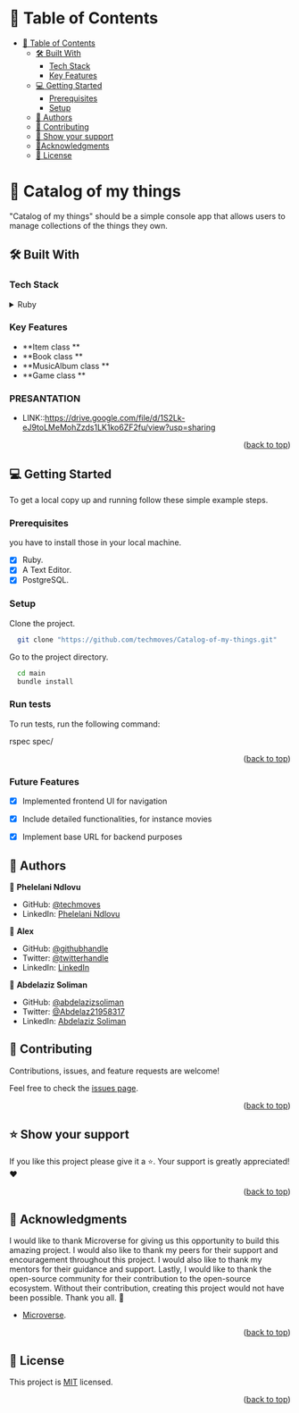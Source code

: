 <a name="readme-top"></a>

# 📗 Table of Contents

- [📗 Table of Contents](#-table-of-contents)
  - [🛠 Built With ](#-built-with-)
    - [Tech Stack ](#tech-stack-)
    - [Key Features ](#key-features-)
  - [💻 Getting Started ](#-getting-started-)
    - [Prerequisites](#prerequisites)
    - [Setup](#setup)
  - [👥 Authors ](#-authors-)
  - [🤝 Contributing ](#-contributing-)
  - [👋 Show your support ](#-show-your-support-)
  - [🔭Acknowledgments ](#acknowledgments-)
  - [📝 License ](#-license-)

# 🎯 Catalog of my things <a name="about-project"></a>

"Catalog of my things" should be a simple console app that allows users to manage collections of the things they own.

## 🛠 Built With <a name="built-with"></a>

### Tech Stack <a name="tech-stack"></a>

<details>
  <summary>Ruby</summary>
</details>

### Key Features <a name="key-features"></a>

- **Item class **
- **Book class **
- **MusicAlbum class **
- **Game class **


### PRESANTATION

- LINK::https://drive.google.com/file/d/1S2Lk-eJ9toLMeMohZzds1LK1ko6ZF2fu/view?usp=sharing

<p align="right">(<a href="#readme-top">back to top</a>)</p>

## 💻 Getting Started <a name="getting-started"></a>

To get a local copy up and running follow these simple example steps.

### Prerequisites

you have to install those in your local machine.

- [x] Ruby.
- [x] A Text Editor.
- [x] PostgreSQL.

### Setup

Clone the project.

```bash
  git clone "https://github.com/techmoves/Catalog-of-my-things.git"
```

Go to the project directory.

```bash
  cd main
  bundle install
```

### Run tests

To run tests, run the following command:

  rspec spec/

<p align="right">(<a href="#readme-top">back to top</a>)</p>


 ### Future Features

   - [x]  Implemented frontend UI for navigation
   - [x]  Include detailed functionalities, for instance movies
   - [x]  Implement base URL for backend purposes


## 👤 Authors <a name="author"></a>

👤 **Phelelani Ndlovu**

- GitHub: [@techmoves](https://github.com/techmoves)
- LinkedIn: [Phelelani Ndlovu](https://linkedin.com/in/phelelani-ndlovu)

👤 **Alex**

- GitHub: [@githubhandle](https://github.com/AleWaweru/)
- Twitter: [@twitterhandle](https://twitter.com/ngashalex)
- LinkedIn: [LinkedIn](https://www.linkedin.com/in/alex-ng-ang-a-waweru-2b2701180/)

👤 **Abdelaziz Soliman**

- GitHub: [@abdelazizsoliman](https://github.com/abdelazizsoliman)
- Twitter: [@Abdelaz21958317](https://twitter.com/Abdelaz21958317)
- LinkedIn: [Abdelaziz Soliman](https://www.linkedin.com/in/abdelazizsoliman/)

## 🤝 Contributing <a name="contributing"></a>

Contributions, issues, and feature requests are welcome!

Feel free to check the [issues page](https://github.com/techmoves/Catalog-of-my-things/issues).

<p align="right">(<a href="#readme-top">back to top</a>)</p>

<!-- SUPPORT -->

## ⭐️ Show your support <a name="support"></a>

If you like this project please give it a ⭐️. Your support is greatly appreciated! ❤️

<p align="right">(<a href="#readme-top">back to top</a>)</p>

<!-- ACKNOWLEDGEMENTS -->

## 🙏 Acknowledgments <a name="acknowledgements"></a>

I would like to thank Microverse for giving us this opportunity to build this amazing project. I would also like to thank my peers for their support and encouragement throughout this project. I would also like to thank my mentors for their guidance and support. Lastly, I would like to thank the open-source community for their contribution to the open-source ecosystem. Without their contribution, creating this project would not have been possible. Thank you all. 🙏

- [Microverse](https://www.microverse.org/).
<p align="right">(<a href="#readme-top">back to top</a>)</p>

## 📝 License <a name="license"></a>

This project is [MIT](./LICENSE) licensed.

<p align="right">(<a href="#readme-top">back to top</a>)</p>
